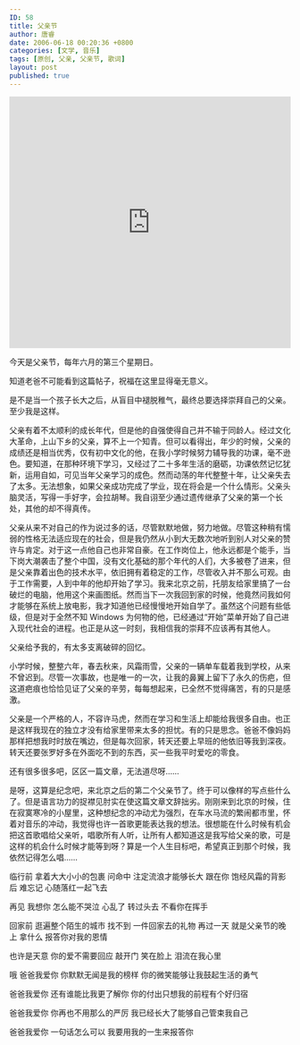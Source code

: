 ```yaml
---
ID: 58
title: 父亲节
author: 唐睿
date: 2006-06-18 00:20:36 +0800
categories: [文学, 音乐]
tags: [原创, 父亲, 父亲节, 歌词]
layout: post
published: true
---
```


<iframe width="100%" height="450" scrolling="no" frameborder="no" src="https://w.soundcloud.com/player/?url=https%3A//api.soundcloud.com/tracks/327429426&amp;auto_play=false&amp;hide_related=false&amp;show_comments=true&amp;show_user=true&amp;show_reposts=false&amp;visual=true"></iframe>

今天是父亲节，每年六月的第三个星期日。

知道老爸不可能看到这篇帖子，祝福在这里显得毫无意义。

是不是当一个孩子长大之后，从盲目中褪脱稚气，最终总要选择崇拜自己的父亲。至少我是这样。

父亲有着不太顺利的成长年代，但是他的自强使得自己并不输于同龄人。经过文化大革命，上山下乡的父亲，算不上一个知青。但可以看得出，年少的时候，父亲的成绩还是相当优秀，仅有初中文化的他，在我小学时候努力辅导我的功课，毫不逊色。要知道，在那种环境下学习，又经过了二十多年生活的磨砺，功课依然记忆犹新，运用自如，可见当年父亲学习的成色。然而动荡的年代整整十年，让父亲失去了太多。无法想象，如果父亲成功完成了学业，现在将会是一个什么情形。父亲头脑灵活，写得一手好字，会拉胡琴。我自诩至少通过遗传继承了父亲的第一个长处，其他的却不得真传。

父亲从来不对自己的作为说过多的话，尽管默默地做，努力地做。尽管这种稍有懦弱的性格无法适应现在的社会，但是我仍然从小到大无数次地听到别人对父亲的赞许与肯定。对于这一点他自己也非常自豪。在工作岗位上，他永远都是个能手，当下岗大潮袭击了整个中国，没有文化基础的那个年代的人们，大多被卷了进来，但是父亲靠着出色的技术水平，依旧拥有着稳定的工作，尽管收入并不那么可观。由于工作需要，人到中年的他却开始了学习。我来北京之前，托朋友给家里搞了一台破烂的电脑，他用这个来画图纸。然而当下一次我回到家的时候，他竟然问我如何才能够在系统上放电影，我才知道他已经慢慢地开始自学了。虽然这个问题有些低级，但是对于全然不知
Windows 为何物的他，已经通过“开始”菜单开始了自己进入现代社会的进程。也正是从这一时刻，我相信我的崇拜不应该再有其他人。

父亲给予我的，有太多支离破碎的回忆。

小学时候，整整六年，春去秋来，风霜雨雪，父亲的一辆单车载着我到学校，从来不曾迟到。尽管一次事故，也是唯一的一次，让我的鼻翼上留下了永久的伤疤，但这道疤痕也恰恰见证了父亲的辛劳，每每想起来，已全然不觉得痛苦，有的只是感激。

父亲是一个严格的人，不容许马虎，然而在学习和生活上却能给我很多自由。也正是这样我现在的独立才没有给家里带来太多的担忧。有的只是思念。爸爸不像妈妈那样把想我时时放在嘴边，但是每次回家，转天还要上早班的他依旧等我到深夜。转天还要张罗好多在外面吃不到的东西，买一些我平时爱吃的零食。

还有很多很多吧，区区一篇文章，无法道尽呀……

是呀，这算是纪念吧，来北京之后的第二个父亲节了。终于可以像样的写点些什么了。但是语言功力的捉襟见肘实在使这篇文章文辞拙劣。刚刚来到北京的时候，住在寂寞寒冷的小屋里，这种想纪念的冲动尤为强烈，在车水马流的繁闹都市里，怀着对音乐的冲动，我觉得也许一首歌更能表达我的想法。很想能在什么时候有机会把这首歌唱给父亲听，唱歌所有人听，让所有人都知道这是我写给父亲的歌，可是这样的机会什么时候才能等到呀？算是一个人生目标吧，希望真正到那个时候，我依然记得怎么唱……

临行前 拿着大大小小的包裹
问命中 注定流浪才能够长大
跟在你 饱经风霜的背影后
难忘记 心随落红一起飞去

再见 我想你 怎么能不哭泣
心乱了 转过头去 不看你在挥手

回家前 逛遍整个陌生的城市
找不到 一件回家去的礼物
再过一天 就是父亲节的晚上
拿什么 报答你对我的恩情

也许是天意 你的爱不需要回应
敲开门 笑在脸上 泪流在我心里

哦
爸爸我爱你
你默默无闻是我的榜样
你的微笑能够让我鼓起生活的勇气

爸爸我爱你
还有谁能比我更了解你
你的付出只想我的前程有个好归宿

爸爸我爱你
你再也不用那么的严厉
我已经长大了能够自己管束我自己

爸爸我爱你
一句话怎么可以
我要用我的一生来报答你
